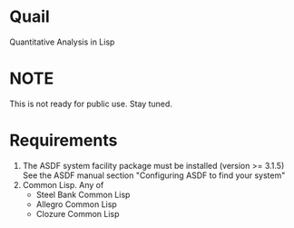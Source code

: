 # Quail
Quantitative Analysis in Lisp

# NOTE
This is not ready for public use.  Stay tuned.

# Requirements

1. The ASDF system facility package must be installed (version >= 3.1.5)
    See the ASDF manual section "Configuring ASDF to find your system"
2. Common Lisp.  Any of 
    - Steel Bank Common Lisp 
    - Allegro Common Lisp
    - Clozure Common Lisp
    
